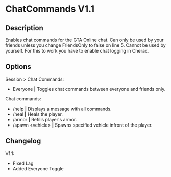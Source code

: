 # ChatCommands V1.1

## Description

Enables chat commands for the GTA Online chat. Can only be used by your friends unless you change FriendsOnly to false on line 5. Cannot be used by yourself. For this to work you have to enable chat logging in Cherax.

## Options

Session > Chat Commands:
- Everyone **|** Toggles chat commands between everyone and friends only.

Chat commands:
- /help **|** Displays a message with all commands.
- /heal **|** Heals the player.
- /armor **|** Refills player's armor.
- /spawn \<vehicle> **|** Spawns specified vehicle infront of the player.

## Changelog

V1.1:
- Fixed Lag
- Added Everyone Toggle